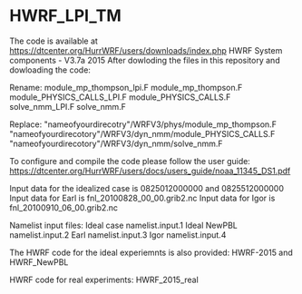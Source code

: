 # HWRF_LPI_TM
The code is available at https://dtcenter.org/HurrWRF/users/downloads/index.php HWRF System components - V3.7a 2015
After dowloding the files in this repository and dowloading the code:

Rename: 
module_mp_thompson_lpi.F module_mp_thompson.F
module_PHYSICS_CALLS_LPI.F module_PHYSICS_CALLS.F
solve_nmm_LPI.F solve_nmm.F

Replace: 
"nameofyourdirecotry"/WRFV3/phys/module_mp_thompson.F
"nameofyourdirecotory"/WRFV3/dyn_nmm/module_PHYSICS_CALLS.F
"nameofyourdirecotory"/WRFV3/dyn_nmm/solve_nmm.F

To configure and compile the code please follow the user guide: 
https://dtcenter.org/HurrWRF/users/docs/users_guide/noaa_11345_DS1.pdf

Input data for the idealized case is 0825012000000 and 0825512000000 
Input data for Earl is fnl_20100828_00_00.grib2.nc 
Input data for Igor is fnl_20100910_06_00.grib2.nc

Namelist input files: 
Ideal case namelist.input.1
Ideal NewPBL namelist.input.2
Earl namelist.input.3
Igor namelist.input.4

The HWRF code for the ideal experiemnts is also provided: 
HWRF-2015 and HWRF_NewPBL

HWRF code for real experiments: HWRF_2015_real
